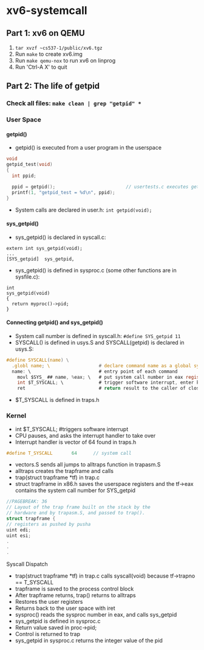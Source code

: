 # xv6-systemcall

## Part 1: xv6 on QEMU

1. `tar xvzf ~cs537-1/public/xv6.tgz`
2. Run `make` to create xv6.img
3. Run `make qemu-nox` to run xv6 on linprog
4. Run 'Ctrl-A X' to quit

## Part 2: The life of getpid

### Check all files: `make clean | grep "getpid" *`

### User Space

#### getpid()

- getpid() is executed from a user program in the userspace

```c
void
getpid_test(void)
{
  int ppid;

  ppid = getpid();                          // usertests.c executes getpid() in the userspace
  printf(1, "getpid_test = %d\n", ppid);
}
```

- System calls are declared in user.h: `int getpid(void);`

#### sys_getpid()

- sys_getpid() is declared in syscall.c:

```
extern int sys_getpid(void);
...
[SYS_getpid]  sys_getpid,
```

- sys_getpid() is defined in sysproc.c (some other functions are in sysfile.c):

```
int
sys_getpid(void)
{
  return myproc()->pid;
}
```

#### Connecting getpid() and sys_getpid()

- System call number is defined in syscall.h: `#define SYS_getpid 11`
- SYSCALL() is defined in usys.S and SYSCALL(getpid) is declared in usys.S:

```c
#define SYSCALL(name) \
  .globl name; \                  # declare command name as a global symbol
  name: \                         # entry point of each command
    movl $SYS_ ## name, %eax; \   # put system call number in eax register
    int $T_SYSCALL; \             # trigger software interrupt, enter kernel
    ret                           # return result to the caller of close
```

- $T_SYSCALL is defined in traps.h

### Kernel

- int $T_SYSCALL; #triggers software interrupt
- CPU pauses, and asks the interrupt handler to take over
- Interrupt handler is vector of 64 found in traps.h

```c
#define T_SYSCALL       64      // system call
```

- vectors.S sends all jumps to alltraps function in trapasm.S
- alltraps creates the trapframe and calls
- trap(struct trapframe \*tf) in trap.c
- struct trapframe in x86.h saves the userspace registers and the tf->eax contains the system call number for SYS_getpid

```c
//PAGEBREAK: 36
// Layout of the trap frame built on the stack by the
// hardware and by trapasm.S, and passed to trap().
struct trapframe {
// registers as pushed by pusha
uint edi;
uint esi;
.
.
.
```

Syscall Dispatch

- trap(struct trapframe \*tf) in trap.c calls syscall(void) because tf->trapno == T_SYSCALL
- trapframe is saved to the process control block
- After trapframe returns, trap() returns to alltraps
- Restores the user registers
- Returns back to the user space with iret
- sysproc() reads the sysproc number in eax, and calls sys_getpid
- sys_getpid is defined in sysproc.c
- Return value saved in proc->pid;
- Control is returned to trap
- sys_getpid in sysproc.c returns the integer value of the pid
